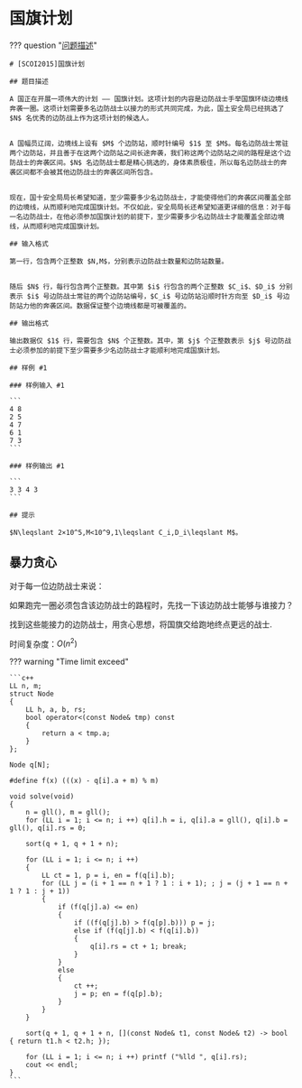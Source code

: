 # 国旗计划

??? question "[问题描述](https://www.luogu.com.cn/problem/P4155)"

    # [SCOI2015]国旗计划

    ## 题目描述

    A 国正在开展一项伟大的计划 —— 国旗计划。这项计划的内容是边防战士手举国旗环绕边境线奔袭一圈。这项计划需要多名边防战士以接力的形式共同完成，为此，国土安全局已经挑选了 $N$ 名优秀的边防战上作为这项计划的候选人。


    A 国幅员辽阔，边境线上设有 $M$ 个边防站，顺时针编号 $1$ 至 $M$。每名边防战士常驻两个边防站，并且善于在这两个边防站之间长途奔袭，我们称这两个边防站之间的路程是这个边防战士的奔袭区间。$N$ 名边防战士都是精心挑选的，身体素质极佳，所以每名边防战士的奔袭区间都不会被其他边防战士的奔袭区间所包含。


    现在，国十安全局局长希望知道，至少需要多少名边防战士，才能使得他们的奔袭区间覆盖全部的边境线，从而顺利地完成国旗计划。不仅如此，安全局局长还希望知道更详细的信息：对于每一名边防战士，在他必须参加国旗计划的前提下，至少需要多少名边防战士才能覆盖全部边境线，从而顺利地完成国旗计划。

    ## 输入格式

    第一行，包含两个正整数 $N,M$，分别表示边防战士数量和边防站数量。


    随后 $N$ 行，每行包含两个正整数。其中第 $i$ 行包含的两个正整数 $C_i$、$D_i$ 分别表示 $i$ 号边防战士常驻的两个边防站编号，$C_i$ 号边防站沿顺时针方向至 $D_i$ 号边防站力他的奔袭区间。数据保证整个边境线都是可被覆盖的。

    ## 输出格式

    输出数据仅 $1$ 行，需要包含 $N$ 个正整数。其中，第 $j$ 个正整数表示 $j$ 号边防战士必须参加的前提下至少需要多少名边防战士才能顺利地完成国旗计划。

    ## 样例 #1

    ### 样例输入 #1

    ```
    4 8
    2 5
    4 7
    6 1
    7 3
    ```

    ### 样例输出 #1

    ```
    3 3 4 3
    ```

    ## 提示

    $N\leqslant 2×10^5,M<10^9,1\leqslant C_i,D_i\leqslant M$。

## 暴力贪心

对于每一位边防战士来说：

如果跑完一圈必须包含该边防战士的路程时，先找一下该边防战士能够与谁接力？

找到这些能接力的边防战士，用贪心思想，将国旗交给跑地终点更远的战士.

时间复杂度：$O(n ^ 2)$

??? warning "Time limit exceed"

    ```c++
    LL n, m;
    struct Node
    {
        LL h, a, b, rs;
        bool operator<(const Node& tmp) const  
        { 
            return a < tmp.a; 
        }
    };

    Node q[N];

    #define f(x) (((x) - q[i].a + m) % m)

    void solve(void)
    {
        n = gll(), m = gll();
        for (LL i = 1; i <= n; i ++) q[i].h = i, q[i].a = gll(), q[i].b = gll(), q[i].rs = 0;

        sort(q + 1, q + 1 + n);

        for (LL i = 1; i <= n; i ++)
        {
            LL ct = 1, p = i, en = f(q[i].b);
            for (LL j = (i + 1 == n + 1 ? 1 : i + 1); ; j = (j + 1 == n + 1 ? 1 : j + 1))
            {
                if (f(q[j].a) <= en)
                {
                    if ((f(q[j].b) > f(q[p].b))) p = j;
                    else if (f(q[j].b) < f(q[i].b))
                    {
                        q[i].rs = ct + 1; break;
                    }
                }
                else
                {
                    ct ++; 
                    j = p; en = f(q[p].b);
                }
            }
        }

        sort(q + 1, q + 1 + n, [](const Node& t1, const Node& t2) -> bool { return t1.h < t2.h; });

        for (LL i = 1; i <= n; i ++) printf ("%lld ", q[i].rs);
        cout << endl;
    }
    ```